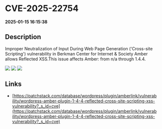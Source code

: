 # CVE-2025-22754

**2025-01-15 16:15:38**

## Description
Improper Neutralization of Input During Web Page Generation ('Cross-site Scripting') vulnerability in Berkman Center for Internet & Society Amber allows Reflected XSS.This issue affects Amber: from n/a through 1.4.4.

![](https://img.shields.io/static/v1?label=Score&message=7.1&color=red)
![](https://img.shields.io/static/v1?label=Severity&message=HIGH&color=red)
![](https://img.shields.io/static/v1?label=CWE&message=XSS&color=green)

## Links
- [https://patchstack.com/database/wordpress/plugin/amberlink/vulnerability/wordpress-amber-plugin-1-4-4-reflected-cross-site-scripting-xss-vulnerability?_s_id=cve](https://patchstack.com/database/wordpress/plugin/amberlink/vulnerability/wordpress-amber-plugin-1-4-4-reflected-cross-site-scripting-xss-vulnerability?_s_id=cve)

